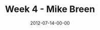 ---
layout: message
category: message
series: "The Good Life"
title: "Week 4 - Mike Breen"
date: 2012-07-14-00-00
message_id: 737
audio-description: "Mike Breen talks about how Jesus both invites us and challenges us into the good life."
audio: "http://www.crossroads.net/players/media/hq/goodlife_04.mp3"
audio-title: "Week 4 - Mike Breen"
audio-duration: "37:26"
program-description: "Week 4 Program"
program: "http://www.crossroads.net/players/media/hq/07_14-15_12Program.pdf"
program-title: "Week 4 - Mike Breen"
video-description: "Mike Breen talks about how Jesus both invites us and challenges us into the good life."
video-title: "Week 4 - Mike Breen"
video: "https://s3.amazonaws.com/crossroadsvideomessages/goodlife_04.mp4"
video-poster: "https://www.crossroads.net/uploadedfiles/goodlife_04_still.jpg"
---